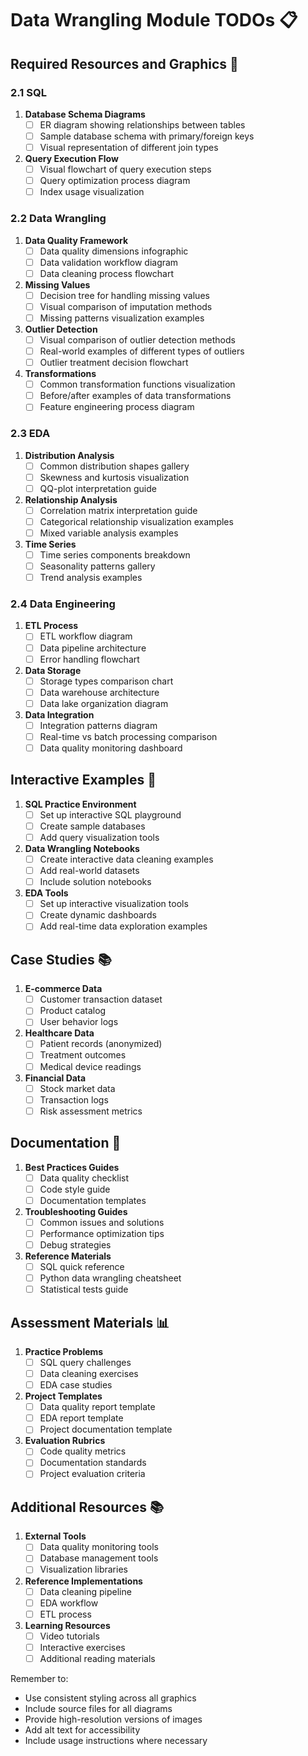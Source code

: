 # Data Wrangling Module TODOs 📋

## Required Resources and Graphics 🎨

### 2.1 SQL
1. **Database Schema Diagrams**
   - [ ] ER diagram showing relationships between tables
   - [ ] Sample database schema with primary/foreign keys
   - [ ] Visual representation of different join types

2. **Query Execution Flow**
   - [ ] Visual flowchart of query execution steps
   - [ ] Query optimization process diagram
   - [ ] Index usage visualization

### 2.2 Data Wrangling
1. **Data Quality Framework**
   - [ ] Data quality dimensions infographic
   - [ ] Data validation workflow diagram
   - [ ] Data cleaning process flowchart

2. **Missing Values**
   - [ ] Decision tree for handling missing values
   - [ ] Visual comparison of imputation methods
   - [ ] Missing patterns visualization examples

3. **Outlier Detection**
   - [ ] Visual comparison of outlier detection methods
   - [ ] Real-world examples of different types of outliers
   - [ ] Outlier treatment decision flowchart

4. **Transformations**
   - [ ] Common transformation functions visualization
   - [ ] Before/after examples of data transformations
   - [ ] Feature engineering process diagram

### 2.3 EDA
1. **Distribution Analysis**
   - [ ] Common distribution shapes gallery
   - [ ] Skewness and kurtosis visualization
   - [ ] QQ-plot interpretation guide

2. **Relationship Analysis**
   - [ ] Correlation matrix interpretation guide
   - [ ] Categorical relationship visualization examples
   - [ ] Mixed variable analysis examples

3. **Time Series**
   - [ ] Time series components breakdown
   - [ ] Seasonality patterns gallery
   - [ ] Trend analysis examples

### 2.4 Data Engineering
1. **ETL Process**
   - [ ] ETL workflow diagram
   - [ ] Data pipeline architecture
   - [ ] Error handling flowchart

2. **Data Storage**
   - [ ] Storage types comparison chart
   - [ ] Data warehouse architecture
   - [ ] Data lake organization diagram

3. **Data Integration**
   - [ ] Integration patterns diagram
   - [ ] Real-time vs batch processing comparison
   - [ ] Data quality monitoring dashboard

## Interactive Examples 🔄

1. **SQL Practice Environment**
   - [ ] Set up interactive SQL playground
   - [ ] Create sample databases
   - [ ] Add query visualization tools

2. **Data Wrangling Notebooks**
   - [ ] Create interactive data cleaning examples
   - [ ] Add real-world datasets
   - [ ] Include solution notebooks

3. **EDA Tools**
   - [ ] Set up interactive visualization tools
   - [ ] Create dynamic dashboards
   - [ ] Add real-time data exploration examples

## Case Studies 📚

1. **E-commerce Data**
   - [ ] Customer transaction dataset
   - [ ] Product catalog
   - [ ] User behavior logs

2. **Healthcare Data**
   - [ ] Patient records (anonymized)
   - [ ] Treatment outcomes
   - [ ] Medical device readings

3. **Financial Data**
   - [ ] Stock market data
   - [ ] Transaction logs
   - [ ] Risk assessment metrics

## Documentation 📝

1. **Best Practices Guides**
   - [ ] Data quality checklist
   - [ ] Code style guide
   - [ ] Documentation templates

2. **Troubleshooting Guides**
   - [ ] Common issues and solutions
   - [ ] Performance optimization tips
   - [ ] Debug strategies

3. **Reference Materials**
   - [ ] SQL quick reference
   - [ ] Python data wrangling cheatsheet
   - [ ] Statistical tests guide

## Assessment Materials 📊

1. **Practice Problems**
   - [ ] SQL query challenges
   - [ ] Data cleaning exercises
   - [ ] EDA case studies

2. **Project Templates**
   - [ ] Data quality report template
   - [ ] EDA report template
   - [ ] Project documentation template

3. **Evaluation Rubrics**
   - [ ] Code quality metrics
   - [ ] Documentation standards
   - [ ] Project evaluation criteria

## Additional Resources 📚

1. **External Tools**
   - [ ] Data quality monitoring tools
   - [ ] Database management tools
   - [ ] Visualization libraries

2. **Reference Implementations**
   - [ ] Data cleaning pipeline
   - [ ] EDA workflow
   - [ ] ETL process

3. **Learning Resources**
   - [ ] Video tutorials
   - [ ] Interactive exercises
   - [ ] Additional reading materials

Remember to:
- Use consistent styling across all graphics
- Include source files for all diagrams
- Provide high-resolution versions of images
- Add alt text for accessibility
- Include usage instructions where necessary
